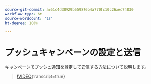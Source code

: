 ```yaml
---
source-git-commit: ac61c4d30929b559826b4a770fc10c26aec74830
workflow-type: ht
source-wordcount: '18'
ht-degree: 100%

---
```

# プッシュキャンペーンの設定と送信

キャンペーンでプッシュ通知を設定して送信する方法について説明します。

>[!VIDEO](https://video.tv.adobe.com/v/3452702/?learn=on&captions=jpn){transcript=true}
